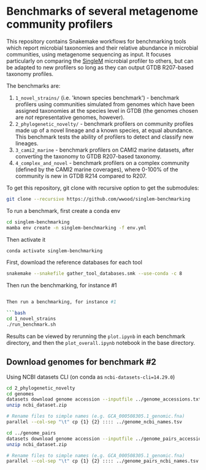 # Benchmarks of several metagenome community profilers

This repository contains Snakemake workflows for benchmarking tools which report microbial taxonomies and their relative abundance in microbial communities, using metagenome sequencing as input. It focuses particularly on comparing the [SingleM](https://github.com/wwood/singlem) microbial profiler to others, but can be adapted to new profilers so long as they can output GTDB R207-based taxonomy profiles.

The benchmarks are:

1. `1_novel_strains/` (i.e. 'known species benchmark') - benchmark profilers using communities simulated from genomes which have been assigned taxonomies at the species level in GTDB (the genomes chosen are _not_ representative genomes, however).
2. `2_phylogenetic_novelty/` - benchmark profilers on community profiles made up of a novel lineage and a known species, at equal abundance. This benchmark tests the ability of profilers to detect and classify new lineages.
3. `3_cami2_marine` - benchmark profilers on CAMI2 marine datasets, after converting the taxonomy to GTDB R207-based taxonomy.
4. `4_complex_and_novel` - benchmark profilers on a complex community (defined by the CAMI2 marine coverages), where 0-100% of the community is new in GTDB R214 compared to R207.

To get this repository, git clone with recursive option to get the submodules:

```bash
git clone --recursive https://github.com/wwood/singlem-benchmarking
```

To run a benchmark, first create a conda env

```bash
cd singlem-benchmarking
mamba env create -n singlem-benchmarking -f env.yml
```

Then activate it

```bash
conda activate singlem-benchmarking
```

First, download the reference databases for each tool
```bash
snakemake --snakefile gather_tool_databases.smk --use-conda -c 8
```

Then run the benchmarking, for instance #1

```bash

Then run a benchmarking, for instance #1

```bash
cd 1_novel_strains
./run_benchmark.sh
```

Results can be viewed by rerunning the `plot.ipynb` in each benchmark directory, and then the `plot_overall.ipynb` notebook in the base directory.

## Download genomes for benchmark #2

Using NCBI datasets CLI (on conda as `ncbi-datasets-cli=14.29.0`)

```bash
cd 2_phylogenetic_novelty
cd genomes
datasets download genome accession --inputfile ../genome_accessions.txt
unzip ncbi_dataset.zip

# Rename files to simple names (e.g. GCA_000508305.1_genomic.fna)
parallel --col-sep "\t" cp {1} {2} :::: ../genome_ncbi_names.tsv

cd ../genome_pairs
datasets download genome accession --inputfile ../genome_pairs_accessions.txt
unzip ncbi_dataset.zip

# Rename files to simple names (e.g. GCA_000508305.1_genomic.fna)
parallel --col-sep "\t" cp {1} {2} :::: ../genome_pairs_ncbi_names.tsv
```

